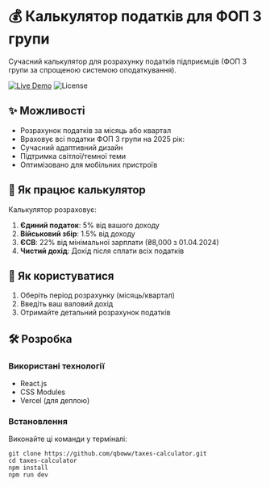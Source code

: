 # 💰 Калькулятор податків для ФОП 3 групи

Сучасний калькулятор для розрахунку податків підприємців (ФОП 3 групи за спрощеною системою оподаткування).

[![Live Demo](https://img.shields.io/badge/demo-live-green?style=for-the-badge)](https://taxes-calculator-eight.vercel.app/)
![License](https://img.shields.io/github/license/qboww/taxes-calculator?style=for-the-badge)

## ✨ Можливості

- Розрахунок податків за місяць або квартал
- Враховує всі податки ФОП 3 групи на 2025 рік:
- Сучасний адаптивний дизайн
- Підтримка світлої/темної теми
- Оптимізовано для мобільних пристроїв

## 🧮 Як працює калькулятор

Калькулятор розраховує:
1. **Єдиний податок**: 5% від вашого доходу
2. **Військовий збір**: 1.5% від доходу
3. **ЄСВ**: 22% від мінімальної зарплати (₴8,000 з 01.04.2024)
4. **Чистий дохід**: Дохід після сплати всіх податків

## 🚀 Як користуватися

1. Оберіть період розрахунку (місяць/квартал)
2. Введіть ваш валовий дохід
3. Отримайте детальний розрахунок податків

## 🛠️ Розробка

### Використані технології

- React.js
- CSS Modules
- Vercel (для деплою)

### Встановлення

Виконайте ці команди у терміналі:

```
git clone https://github.com/qboww/taxes-calculator.git
cd taxes-calculator
npm install
npm run dev